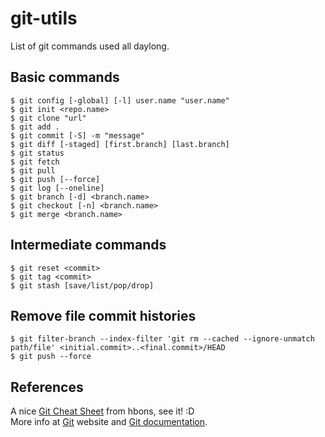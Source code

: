 # git-utils
List of git commands used all daylong.

## Basic commands
```
$ git config [-global] [-l] user.name "user.name"
$ git init <repo.name>
$ git clone "url"
$ git add .
$ git commit [-S] -m "message"
$ git diff [-staged] [first.branch] [last.branch]
$ git status
$ git fetch
$ git pull
$ git push [--force]
$ git log [--oneline]
$ git branch [-d] <branch.name>
$ git checkout [-n] <branch.name>
$ git merge <branch.name>
```

## Intermediate commands
```
$ git reset <commit>
$ git tag <commit>
$ git stash [save/list/pop/drop]
```

## Remove file commit histories 
```
$ git filter-branch --index-filter 'git rm --cached --ignore-unmatch path/file' <initial.commit>..<final.commit>/HEAD
$ git push --force
```

## References
A nice [Git Cheat Sheet](https://github.com/hbons/git-cheat-sheet) from hbons, see it! :D  
More info at [Git](https://git-scm.com/) website and [Git documentation](https://git-scm.com/doc).

